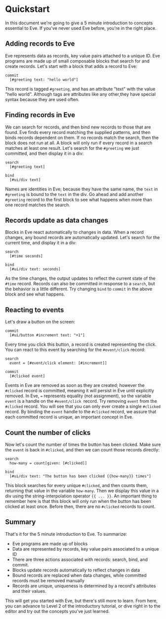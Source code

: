 # Quickstart

In this document we're going to give a 5 minute introduction to concepts essential to Eve. If you've never used Eve before, you're in the right place.

## Adding records to Eve

Eve represents data as records, key value pairs attached to a unique ID. Eve programs are made up of small composable blocks that search for and create records. Let's start with a block that adds a record to Eve:

```eve
commit
  [#greeting text: "hello world"]
```

This record is tagged `#greeting`, and has an attribute "text" with the value "hello world". Although tags are attributes like any other,they have special syntax because they are used often.

## Finding records in Eve

We can search for records, and then bind new records to those that are found. Eve finds every record matching the supplied patterns, and then binds records dependent on them. If no records match the search, then the block does not run at all. A block will only run if every record in a search matches at least one result. Let's search for the `#greeting` we just committed, and then display it in a div:

```eve
search
  [#greeting text]

bind
  [#ui/div text]
```

Names are identities in Eve; because they have the same name, the `text` in `#greeting` is bound to the `text` in the div. Go ahead and add another `#greeting` record to the first block to see what happens when more than one record matches the search. 

## Records update as data changes

Blocks in Eve react automatically to changes in data. When a record changes, any bound records are automatically updated. Let's search for the current time, and display it in a div:

```eve
search
  [#time seconds]

bind 
  [#ui/div text: seconds]
```

As the time changes, the output updates to reflect the current state of the `#time` record. Records can also be committed in response to a `search`, but the behavior is a little different. Try changing `bind` to `commit` in the above block and see what happens.

## Reacting to events

Let's draw a button on the screen:

```eve
commit
  [#ui/button #increment text: "+1"]
```

Every time you click this button, a record is created representing the click. You can react to this event by searching for the `#event/click` record:

```
search
  event = [#event/click element: [#increment]]

commit
  [#clicked event]
```

Events in Eve are removed as soon as they are created; however the `#clicked` record is committed, meaning it will persist in Eve until explicitly removed. In Eve, `=` represents equality (not assignment), so the variable `event` is a handle on the `#event/click `record. Try removing `event` from the `#clicked` record. You will see that you can only ever create a single `#clicked` record. By binding the `event` handle to the `#clicked` record, we assure that each committed record is unique, an important concept in Eve. 

## Count the number of clicks

Now let's count the number of times the button has been clicked. Make sure the `event` is back in `#clicked`, and then we can count those records directly:

```
search
  how-many = count[given: [#clicked]]

bind
  [#ui/div text: "The button has been clicked {{how-many}} times"]
```

This block searches for every unique `#clicked`, and then counts them, returning that value in the variable `how-many`. Then we display this value in a div using the string-interpolation operator `{{ ... }}`. An important thing to remember here is that this block will only run when the button has been clicked at least once. Before then, there are no `#clicked` records to count.

## Summary

That's it for the 5 minute introduction to Eve. To summarize:

- Eve programs are made up of blocks
- Data are represented by records, key value pairs associated to a unique ID
- There are three actions associated with records: search, bind, and commit.
- Blocks update records automatically to reflect changes in data
- Bound records are replaced when data changes, while committed records must be removed manually
- Records are unique, uniqueness is determined by a record's attributes and their values.

This will get you started with Eve, but there's still more to learn. From here, you can advance to Level 2 of the introductory tutorial, or dive right in to the editor and try out the concepts you've just learned.